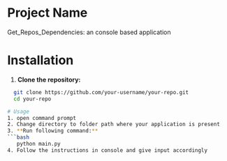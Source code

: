 # Project Name
Get_Repos_Dependencies:  an console based application 

# Installation
 1. **Clone the repository:**
  ```bash
    git clone https://github.com/your-username/your-repo.git
    cd your-repo

# Usage 
 1. open command prompt 
 2. Change directory to folder path where your application is present 
 3. **Run following command:**
  ```bash
     python main.py 
 4. Follow the instructions in console and give input accordingly  
   
